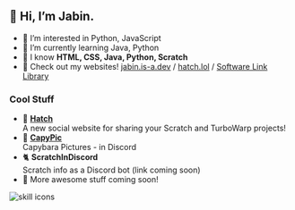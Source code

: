 ## 👋 Hi, I’m Jabin.
- 👀 I’m interested in Python, JavaScript
- 🌱 I’m currently learning Java, Python
- 🧠 I know **HTML, CSS, Java, Python, Scratch**
- 📢 Check out my websites! [jabin.is-a.dev](https://jabin.is-a.dev) / [hatch.lol](https://hatch.lol) / [Software Link Library](https://softwarelinklibrary.github.io/) 
### Cool Stuff
- 🐣 **[Hatch](https://github.com/hatchdotlol)**  
A new social website for sharing your Scratch and TurboWarp projects!
- 🤖 **[CapyPic](https://jabin.is-a.dev/capypic)**  
Capybara Pictures - in Discord
- 🐈 **ScratchInDiscord**  
Scratch info as a Discord bot (link coming soon)
- 💯 More awesome stuff coming soon!  

![skill icons](https://skillicons.dev/icons?i=discord,python,html,css,java,vscode,windows,ubuntu,raspberrypi,github,git,cloudflare&theme=dark)
